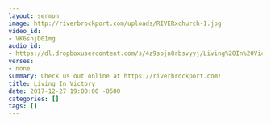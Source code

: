 ```yaml
---
layout: sermon
image: http://riverbrockport.com/uploads/RIVERxchurch-1.jpg
video_id:
- VK6shjD01mg
audio_id:
- https://dl.dropboxusercontent.com/s/4z9sojn8rbsvyyj/Living%20In%20Victory.mp3?dl=0
verses:
- none
summary: Check us out online at https://riverbrockport.com!
title: Living In Victory
date: 2017-12-27 19:00:00 -0500
categories: []
tags: []
---
```

